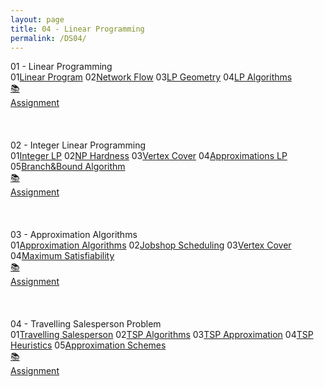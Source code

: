```yaml
---
layout: page
title: 04 - Linear Programming
permalink: /DS04/
---
```


<div class="block" style="grid-template-columns: 1fr 1fr;">
  <div class="btn text"><div class="btn name">01 - Linear Programming</div>
    <div class="row" style="grid-template-columns: 2fr 1fr;">
      <div class="row" style="grid-template-columns: 1fr 5fr;">
        <a class="btn box2">01</a><a href="/01-MSDS/DS04/M101/" class="btn box1">Linear Program</a>
        <a class="btn box2">02</a><a href="/01-MSDS/DS04/M102/" class="btn box1">Network Flow</a>
        <a class="btn box2">03</a><a href="/01-MSDS/DS04/M103/" class="btn box1">LP Geometry</a>
        <a class="btn box2">04</a><a href="/01-MSDS/DS04/M104/" class="btn box1">LP Algorithms</a>
        <a class="btn empty">&nbsp;</a><a class="btn empty"></a>
        <a class="btn empty">&nbsp;</a><a class="btn empty"></a>
      </div>
      <div class="row" style="grid-template-columns: 1fr;">
        <a href="//" class="btn box2">📚<br>Assignment</a>
        <a class="btn empty">&nbsp;<br>&nbsp;</a>
        <a class="btn empty">&nbsp;<br>&nbsp;</a>
        <a class="btn empty">&nbsp;<br>&nbsp;</a>
      </div>
    </div>
  </div>
  <div class="btn text"><div class="btn name">02 - Integer Linear Programming</div>
    <div class="row" style="grid-template-columns: 2fr 1fr;">
      <div class="row" style="grid-template-columns: 1fr 5fr;">
        <a class="btn box2">01</a><a href="/01-MSDS/DS04/M201/" class="btn box1">Integer LP</a>
        <a class="btn box2">02</a><a href="/01-MSDS/DS04/M202/" class="btn box1">NP Hardness</a>
        <a class="btn box2">03</a><a href="/01-MSDS/DS04/M203/" class="btn box1">Vertex Cover</a>
        <a class="btn box2">04</a><a href="/01-MSDS/DS04/M204/" class="btn box1">Approximations LP</a>
        <a class="btn box2">05</a><a href="/01-MSDS/DS04/M205/" class="btn box1">Branch&Bound Algorithm</a>
        <a class="btn empty">&nbsp;</a><a class="btn empty"></a>
      </div>
      <div class="row" style="grid-template-columns: 1fr;">
        <a href="//" class="btn box2">📚<br>Assignment</a>
        <a class="btn empty">&nbsp;<br>&nbsp;</a>
        <a class="btn empty">&nbsp;<br>&nbsp;</a>
        <a class="btn empty">&nbsp;<br>&nbsp;</a>
      </div>
    </div>
  </div>
</div>

<div class="block" style="grid-template-columns: 1fr 1fr;">
  <div class="btn text"><div class="btn name">03 - Approximation Algorithms</div>
    <div class="row" style="grid-template-columns: 2fr 1fr;">
      <div class="row" style="grid-template-columns: 1fr 5fr;">
        <a class="btn box2">01</a><a href="/01-MSDS/DS04/M301/" class="btn box1">Approximation Algorithms</a>
        <a class="btn box2">02</a><a href="/01-MSDS/DS04/M302/" class="btn box1">Jobshop Scheduling</a>
        <a class="btn box2">03</a><a href="/01-MSDS/DS04/M303/" class="btn box1">Vertex Cover</a>
        <a class="btn box2">04</a><a href="/01-MSDS/DS04/M304/" class="btn box1">Maximum Satisfiability</a>
        <a class="btn empty">&nbsp;</a><a class="btn empty"></a>
        <a class="btn empty">&nbsp;</a><a class="btn empty"></a>
      </div>
      <div class="row" style="grid-template-columns: 1fr;">
        <a href="//" class="btn box2">📚<br>Assignment</a>
        <a class="btn empty">&nbsp;<br>&nbsp;</a>
        <a class="btn empty">&nbsp;<br>&nbsp;</a>
        <a class="btn empty">&nbsp;<br>&nbsp;</a>
      </div>
    </div>
  </div>
  <div class="btn text"><div class="btn name">04 - Travelling Salesperson Problem</div>
    <div class="row" style="grid-template-columns: 2fr 1fr;">
      <div class="row" style="grid-template-columns: 1fr 5fr;">
        <a class="btn box2">01</a><a href="/01-MSDS/DS04/M401/" class="btn box1">Travelling Salesperson</a>
        <a class="btn box2">02</a><a href="/01-MSDS/DS04/M402/" class="btn box1">TSP Algorithms</a>
        <a class="btn box2">03</a><a href="/01-MSDS/DS04/M403/" class="btn box1">TSP Approximation</a>
        <a class="btn box2">04</a><a href="/01-MSDS/DS04/M404/" class="btn box1">TSP Heuristics</a>
        <a class="btn box2">05</a><a href="/01-MSDS/DS04/M405/" class="btn box1">Approximation Schemes</a>
        <a class="btn empty">&nbsp;</a><a class="btn empty"></a>
      </div>
      <div class="row" style="grid-template-columns: 1fr;">
        <a href="//" class="btn box2">📚<br>Assignment</a>
        <a class="btn empty">&nbsp;<br>&nbsp;</a>
        <a class="btn empty">&nbsp;<br>&nbsp;</a>
        <a class="btn empty">&nbsp;<br>&nbsp;</a>
      </div>
    </div>
  </div>
</div>
